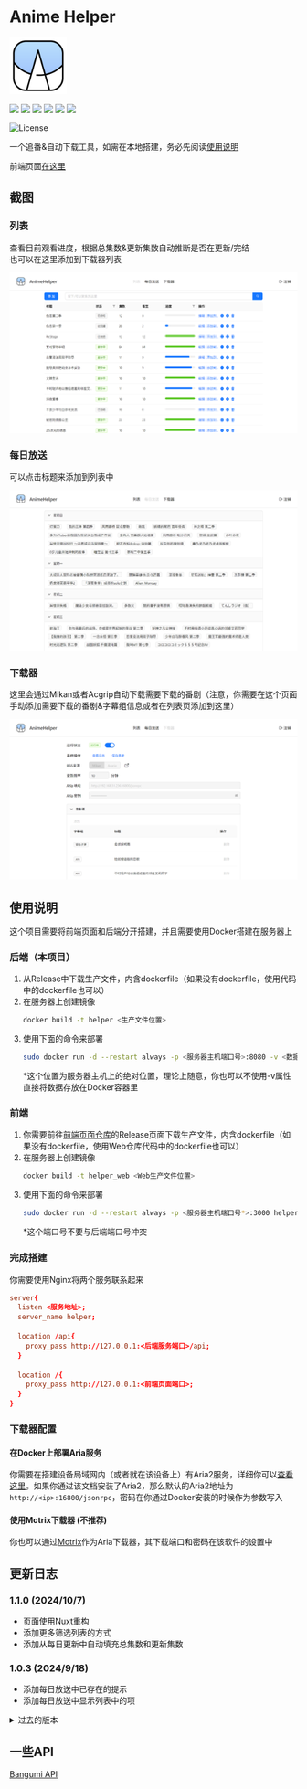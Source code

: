 # Anime Helper

<img src="assets/icon.svg" width=100></img>

![](https://img.shields.io/badge/ElysiaJS-1.1.5-white?)
![](https://img.shields.io/badge/bun-1.1.26-yellow)
![](https://img.shields.io/badge/axios-1.7.7-blue)
![](https://img.shields.io/badge/crypto_js-4.2.0-purple)
![](https://img.shields.io/badge/lowdb-7.0.1-pink)
![](https://img.shields.io/badge/xml2js-0.6.2-red)

![License](https://img.shields.io/badge/License-MIT-dark_green)

一个追番&自动下载工具，如需在本地搭建，务必先阅读[使用说明](#使用说明)

前端页面[在这里](https://github.com/Zhoucheng133/Anime-Helper-Web)

## 截图

### 列表

查看目前观看进度，根据总集数&更新集数自动推断是否在更新/完结  
也可以在这里添加到下载器列表

![列表](assets/list.png)

### 每日放送

可以点击标题来添加到列表中

![每日放送](assets/calendar.png)

### 下载器

这里会通过Mikan或者Acgrip自动下载需要下载的番剧（注意，你需要在这个页面手动添加需要下载的番剧&字幕组信息或者在列表页添加到这里）

![下载器](assets/downloader.png)

## 使用说明

这个项目需要将前端页面和后端分开搭建，并且需要使用Docker搭建在服务器上

### 后端（本项目）

1. 从Release中下载生产文件，内含dockerfile（如果没有dockerfile，使用代码中的dockerfile也可以）
2. 在服务器上创建镜像
    ```bash
    docker build -t helper <生产文件位置>
    ```
3. 使用下面的命令来部署
    ```bash
    sudo docker run -d --restart always -p <服务器主机端口号>:8080 -v <数据存放的位置*>:/app/db --name helper helper
    ```
    \*这个位置为服务器主机上的绝对位置，理论上随意，你也可以不使用-v属性直接将数据存放在Docker容器里

### 前端
1. 你需要前往[前端页面仓库](https://github.com/Zhoucheng133/Anime-Helper-Web)的Release页面下载生产文件，内含dockerfile（如果没有dockerfile，使用Web仓库代码中的dockerfile也可以）
2. 在服务器上创建镜像
    ```bash
    docker build -t helper_web <Web生产文件位置>
    ```
3. 使用下面的命令来部署
    ```bash
    sudo docker run -d --restart always -p <服务器主机端口号*>:3000 helper_web helper_web
    ```
    \*这个端口号不要与后端端口号冲突

### 完成搭建
你需要使用Nginx将两个服务联系起来
```conf
server{
  listen <服务地址>;
  server_name helper;

  location /api{
    proxy_pass http://127.0.0.1:<后端服务端口>/api;
  }

  location /{
    proxy_pass http://127.0.0.1:<前端页面端口>;
  }
}
```


### 下载器配置

#### 在Docker上部署Aria服务

你需要在搭建设备局域网内（或者就在该设备上）有Aria2服务，详细你可以[查看这里](https://github.com/P3TERX/Aria2-Pro-Docker)。如果你通过该文档安装了Aria2，那么默认的Aria2地址为`http://<ip>:16800/jsonrpc`，密码在你通过Docker安装的时候作为参数写入

#### 使用Motrix下载器 (不推荐)
你也可以通过[Motrix](https://motrix.app/zh-CN)作为Aria下载器，其下载端口和密码在该软件的设置中

## 更新日志

### 1.1.0 (2024/10/7)
- 页面使用Nuxt重构
- 添加更多筛选列表的方式
- 添加从每日更新中自动填充总集数和更新集数

### 1.0.3 (2024/9/18)
- 添加每日放送中已存在的提示
- 添加每日放送中显示列表中的项

<details>
<summary>过去的版本</summary>

### 1.0.2 (2024/9/14)
- 修复日志长度无限制的问题

### 1.0.1 (2024/9/12)
- 切换到bgm官方api
- 精简了一些代码


### 1.0.0 (2024/9/11)
- 第一个版本

</details>

## 一些API

[Bangumi API](https://bangumi.github.io/api/)